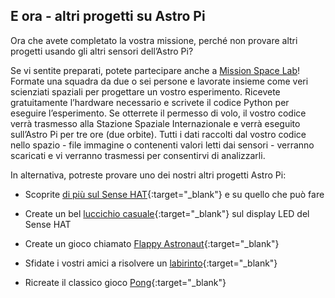 ## E ora - altri progetti su Astro Pi

Ora che avete completato la vostra missione, perché non provare altri progetti usando gli altri sensori dell’Astro Pi?

Se vi sentite preparati, potete partecipare anche a [Mission Space Lab](https://astro-pi.org/missions/space-lab/)! Formate una squadra da due o sei persone e lavorate insieme come veri scienziati spaziali per progettare un vostro esperimento. Ricevete gratuitamente l’hardware necessario e scrivete il codice Python per eseguire l’esperimento. Se otterrete il permesso di volo, il vostro codice verrà trasmesso alla Stazione Spaziale Internazionale e verrà eseguito sull’Astro Pi per tre ore (due orbite). Tutti i dati raccolti dal vostro codice nello spazio - file immagine o contenenti valori letti dai sensori - verranno scaricati e vi verranno trasmessi per consentirvi di analizzarli.

In alternativa, potreste provare uno dei nostri altri progetti Astro Pi:

+ Scoprite [di più sul Sense HAT](https://projects.raspberrypi.org/en/projects/getting-started-with-the-sense-hat){:target="_blank"} e su quello che può fare

+ Create un bel [luccichio casuale](https://projects.raspberrypi.org/en/projects/sense-hat-random-sparkles){:target="_blank"} sul display LED del Sense HAT

+ Create un gioco chiamato [Flappy Astronaut](https://projects.raspberrypi.org/en/projects/flappy-astronaut){:target="_blank"}

+ Sfidate i vostri amici a risolvere un [labirinto](https://projects.raspberrypi.org/en/projects/sense-hat-marble-maze){:target="_blank"}

+ Ricreate il classico gioco [Pong](https://projects.raspberrypi.org/en/projects/sense-hat-pong){:target="_blank"}
